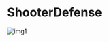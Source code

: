 # ShooterDefense

![img1](https://github.com/zigoom/ShooterDefense/assets/24885296/eb09b822-fe18-485f-b58e-fa2decf163f7)
